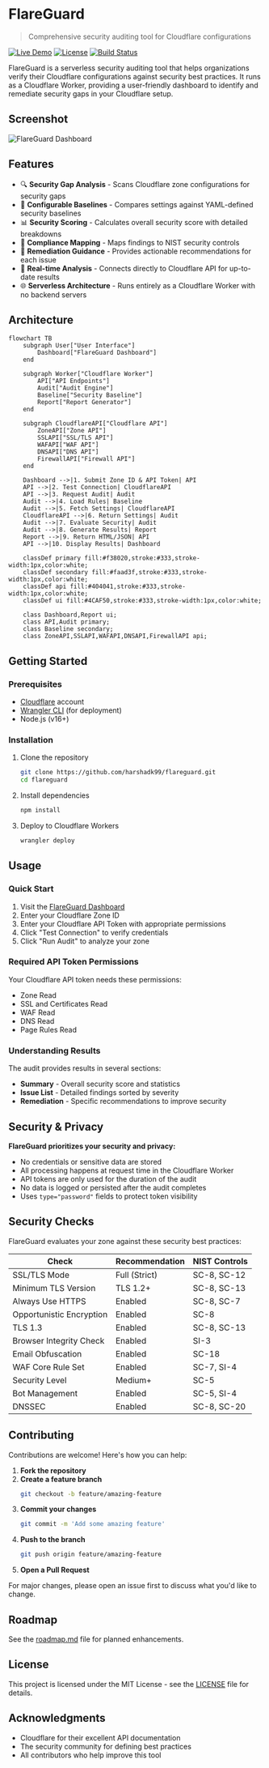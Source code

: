 # FlareGuard

> Comprehensive security auditing tool for Cloudflare configurations

[![Live Demo](https://img.shields.io/badge/demo-live-brightgreen.svg)](https://flareguard.harshad-surfer.workers.dev)
[![License](https://img.shields.io/badge/license-MIT-blue.svg)](LICENSE)
[![Build Status](https://img.shields.io/badge/build-passing-brightgreen.svg)]()

FlareGuard is a serverless security auditing tool that helps organizations verify their Cloudflare configurations against security best practices. It runs as a Cloudflare Worker, providing a user-friendly dashboard to identify and remediate security gaps in your Cloudflare setup.

## Screenshot

![FlareGuard Dashboard](docs/assets/dashboard-screenshot.png)

## Features

- 🔍 **Security Gap Analysis** - Scans Cloudflare zone configurations for security gaps
- 🔐 **Configurable Baselines** - Compares settings against YAML-defined security baselines
- 📊 **Security Scoring** - Calculates overall security score with detailed breakdowns
- 🏢 **Compliance Mapping** - Maps findings to NIST security controls
- 📝 **Remediation Guidance** - Provides actionable recommendations for each issue
- 🔄 **Real-time Analysis** - Connects directly to Cloudflare API for up-to-date results
- 🌐 **Serverless Architecture** - Runs entirely as a Cloudflare Worker with no backend servers

## Architecture

```mermaid
flowchart TB
    subgraph User["User Interface"]
        Dashboard["FlareGuard Dashboard"]
    end
    
    subgraph Worker["Cloudflare Worker"]
        API["API Endpoints"]
        Audit["Audit Engine"]
        Baseline["Security Baseline"]
        Report["Report Generator"]
    end
    
    subgraph CloudflareAPI["Cloudflare API"]
        ZoneAPI["Zone API"]
        SSLAPI["SSL/TLS API"]
        WAFAPI["WAF API"]
        DNSAPI["DNS API"]
        FirewallAPI["Firewall API"]
    end
    
    Dashboard -->|1. Submit Zone ID & API Token| API
    API -->|2. Test Connection| CloudflareAPI
    API -->|3. Request Audit| Audit
    Audit -->|4. Load Rules| Baseline
    Audit -->|5. Fetch Settings| CloudflareAPI
    CloudflareAPI -->|6. Return Settings| Audit
    Audit -->|7. Evaluate Security| Audit
    Audit -->|8. Generate Results| Report
    Report -->|9. Return HTML/JSON| API
    API -->|10. Display Results| Dashboard
    
    classDef primary fill:#f38020,stroke:#333,stroke-width:1px,color:white;
    classDef secondary fill:#faad3f,stroke:#333,stroke-width:1px,color:white;
    classDef api fill:#404041,stroke:#333,stroke-width:1px,color:white;
    classDef ui fill:#4CAF50,stroke:#333,stroke-width:1px,color:white;
    
    class Dashboard,Report ui;
    class API,Audit primary;
    class Baseline secondary;
    class ZoneAPI,SSLAPI,WAFAPI,DNSAPI,FirewallAPI api;
```

## Getting Started

### Prerequisites

- [Cloudflare](https://cloudflare.com) account
- [Wrangler CLI](https://developers.cloudflare.com/workers/wrangler/install-and-update/) (for deployment)
- Node.js (v16+)

### Installation

1. Clone the repository
   ```bash
   git clone https://github.com/harshadk99/flareguard.git
   cd flareguard
   ```

2. Install dependencies
   ```bash
   npm install
   ```

3. Deploy to Cloudflare Workers
   ```bash
   wrangler deploy
   ```

## Usage

### Quick Start

1. Visit the [FlareGuard Dashboard](https://flareguard.harshad-surfer.workers.dev/)
2. Enter your Cloudflare Zone ID
3. Enter your Cloudflare API Token with appropriate permissions
4. Click "Test Connection" to verify credentials
5. Click "Run Audit" to analyze your zone

### Required API Token Permissions

Your Cloudflare API token needs these permissions:
- Zone Read
- SSL and Certificates Read
- WAF Read
- DNS Read
- Page Rules Read

### Understanding Results

The audit provides results in several sections:
- **Summary** - Overall security score and statistics
- **Issue List** - Detailed findings sorted by severity
- **Remediation** - Specific recommendations to improve security

## Security & Privacy

**FlareGuard prioritizes your security and privacy:**

- No credentials or sensitive data are stored
- All processing happens at request time in the Cloudflare Worker
- API tokens are only used for the duration of the audit
- No data is logged or persisted after the audit completes
- Uses `type="password"` fields to protect token visibility

## Security Checks

FlareGuard evaluates your zone against these security best practices:

| Check | Recommendation | NIST Controls |
|-------|----------------|---------------|
| SSL/TLS Mode | Full (Strict) | SC-8, SC-12 |
| Minimum TLS Version | TLS 1.2+ | SC-8, SC-13 |
| Always Use HTTPS | Enabled | SC-8, SC-7 |
| Opportunistic Encryption | Enabled | SC-8 |
| TLS 1.3 | Enabled | SC-8, SC-13 |
| Browser Integrity Check | Enabled | SI-3 |
| Email Obfuscation | Enabled | SC-18 |
| WAF Core Rule Set | Enabled | SC-7, SI-4 |
| Security Level | Medium+ | SC-5 |
| Bot Management | Enabled | SC-5, SI-4 |
| DNSSEC | Enabled | SC-8, SC-20 |

## Contributing

Contributions are welcome! Here's how you can help:

1. **Fork the repository**
2. **Create a feature branch**
   ```bash
   git checkout -b feature/amazing-feature
   ```
3. **Commit your changes**
   ```bash
   git commit -m 'Add some amazing feature'
   ```
4. **Push to the branch**
   ```bash
   git push origin feature/amazing-feature
   ```
5. **Open a Pull Request**

For major changes, please open an issue first to discuss what you'd like to change.

## Roadmap

See the [roadmap.md](roadmap.md) file for planned enhancements.

## License

This project is licensed under the MIT License - see the [LICENSE](LICENSE) file for details.

## Acknowledgments

- Cloudflare for their excellent API documentation
- The security community for defining best practices
- All contributors who help improve this tool 